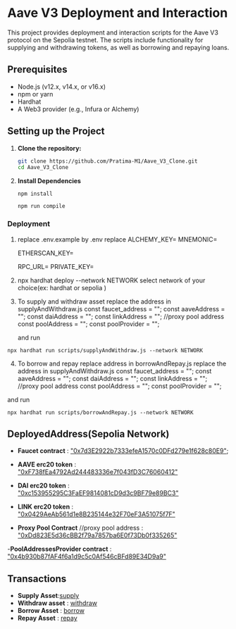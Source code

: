 # Aave V3 Deployment and Interaction

This project provides deployment and interaction scripts for the Aave V3 protocol on the Sepolia testnet. The scripts include functionality for supplying and withdrawing tokens, as well as borrowing and repaying loans.

## Prerequisites

- Node.js (v12.x, v14.x, or v16.x)
- npm or yarn
- Hardhat
- A Web3 provider (e.g., Infura or Alchemy)

## Setting up the Project

1. **Clone the repository:**

   ```bash
   git clone https://github.com/Pratima-M1/Aave_V3_Clone.git
   cd Aave_V3_Clone
   ```

2. **Install Dependencies**

   ```
   npm install
   ```

   ```
   npm run compile
   ```

### Deployment

1. replace .env.example by .env
   replace
   ALCHEMY_KEY=
   MNEMONIC=

   ETHERSCAN_KEY=

   RPC_URL=
   PRIVATE_KEY=

2. npx hardhat deploy --network NETWORK
   select network of your choice(ex: hardhat or sepolia )

3. To supply and withdraw asset
   replace the address in supplyAndWithdraw.js
   const faucet_address = "";
   const aaveAddress = "";
   const daiAddress = "";
   const linkAddress = "";
   //proxy pool address
   const poolAddress = "";
   const poolProvider = "";

   and
   run

```
npx hardhat run scripts/supplyAndWithdraw.js --network NETWORK
```

4. To borrow and repay replace address in borrowAndRepay.js
   replace the address in supplyAndWithdraw.js
   const faucet_address = "";
   const aaveAddress = "";
   const daiAddress = "";
   const linkAddress = "";
   //proxy pool address
   const poolAddress = "";
   const poolProvider = "";

and run

```
npx hardhat run scripts/borrowAndRepay.js --network NETWORK
```

## DeployedAddress(Sepolia Network)

- **Faucet contract** : ["0x7d3E2922b7333efeA1570c0DFd279e1f628c80E9"](https://sepolia.etherscan.io/address/0x7d3E2922b7333efeA1570c0DFd279e1f628c80E9);

- **AAVE erc20 token** : ["0xF738fEa4792Ad244483336e7f043fD3C76060412"](https://sepolia.etherscan.io/address/0xF738fEa4792Ad244483336e7f043fD3C76060412)

- **DAI erc20 token** : ["0xc153955295C3FaEF9814081cD9d3c9BF79e89BC3"](https://sepolia.etherscan.io/address/0xc153955295C3FaEF9814081cD9d3c9BF79e89BC3)

- **LINK erc20 token** : ["0x0429AeAb561d1e8B235144e32F70eF3A51075f7F"](https://sepolia.etherscan.io/address/0x0429AeAb561d1e8B235144e32F70eF3A51075f7F)

- **Proxy Pool Contract**
  //proxy pool address : ["0xDd823E5d36cBB2f79a7857ba6E0f73Db0f335265"](https://sepolia.etherscan.io/address/0xDd823E5d36cBB2f79a7857ba6E0f73Db0f335265)

-**PoolAddressesProvider contract** : ["0x4b930b87fAF4f6a1d9c5c0Af546cBFd89E34D9a9"](https://sepolia.etherscan.io/address/0x4b930b87fAF4f6a1d9c5c0Af546cBFd89E34D9a9)

## Transactions

- **Supply Asset**:[supply](https://sepolia.etherscan.io/tx/0xd5af6f8f721ac401376e87ab9d77414604be24dd98d5081dfb057cbd472ced4c)
- **Withdraw asset** : [withdraw](https://sepolia.etherscan.io/tx/0x9eb9f360394a94d9db985a0fd92218d2f8b0fe525d2017981161d59a09553591)
- **Borrow Asset** : [borrow](https://sepolia.etherscan.io/tx/0x3383ccf9c01c3ea53e5c7390dd711ee16b3ece651f9b08b9a8fa3de8e0d78726)
- **Repay Asset** : [repay](https://sepolia.etherscan.io/tx/0x4d5ccedc776a4a34e9a2ccf24d0c2bd70f7a351631487d21df110c014b298042)
